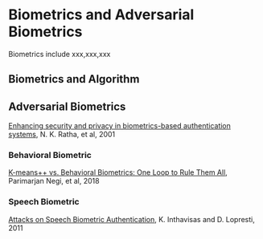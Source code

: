 # Biometrics and Adversarial Biometrics

Biometrics include xxx,xxx,xxx

## Biometrics and Algorithm


## Adversarial Biometrics

[Enhancing security and privacy in biometrics-based authentication systems](https://www.researchgate.net/profile/Jonathan_Connell/publication/220353130_Enhancing_Security_and_Privacy_in_Biometrics-Based_Authentication_Systems/links/555a010508ae6fd2d8281b10/Enhancing-Security-and-Privacy-in-Biometrics-Based-Authentication-Systems.pdf), N. K. Ratha, et al, 2001

### Behavioral Biometric

[K-means++ vs. Behavioral Biometrics: One Loop to Rule Them All](http://wp.internetsociety.org/ndss/wp-content/uploads/sites/25/2018/02/ndss2018_03B-2_Negi_paper.pdf), Parimarjan Negi, et al, 2018

### Speech Biometric

[Attacks on Speech Biometric Authentication](http://citeseerx.ist.psu.edu/viewdoc/download?rep=rep1&type=pdf&doi=10.1.1.217.9184), K. Inthavisas and D. Lopresti, 2011
